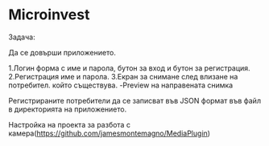 # Microinvest

Задача:

Да се довърши приложението.

1.Логин форма с име и парола, бутон за вход и бутон за регистрация.
2.Регистрация име и парола.
3.Екран за снимане след влизане на потребител. който съществува.
  -Preview на направената снимка

Регистрираните потребители да се записват във JSON формат във файл в директорията на приложението.

Настройка на проекта за разбота с камера(https://github.com/jamesmontemagno/MediaPlugin)

